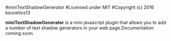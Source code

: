 #miniTextShadowGenerator
#Licensed under MIT
#Copyright (c) 2016 kounelios13

**miniTextShadowGenerator** is a mini javascript plugin that allows you to add a number of text shadow generators in your web page.Documentation coming soon.




